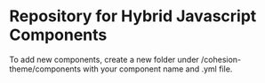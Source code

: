 # Repository for Hybrid Javascript Components
To add new components, create a new folder under /cohesion-theme/components with your component name and .yml file.
